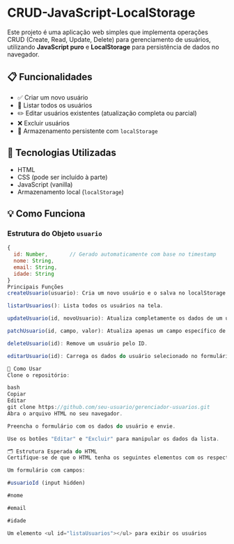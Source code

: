 # CRUD-JavaScript-LocalStorage
Este projeto é uma aplicação web simples que implementa operações CRUD (Create, Read, Update, Delete) para gerenciamento de usuários, utilizando **JavaScript puro** e **LocalStorage** para persistência de dados no navegador.

## 📋 Funcionalidades

- ✅ Criar um novo usuário
- 📄 Listar todos os usuários
- ✏️ Editar usuários existentes (atualização completa ou parcial)
- ❌ Excluir usuários
- 💾 Armazenamento persistente com `localStorage`

## 🧠 Tecnologias Utilizadas

- HTML
- CSS (pode ser incluído à parte)
- JavaScript (vanilla)
- Armazenamento local (`localStorage`)

## 💡 Como Funciona

### Estrutura do Objeto `usuario`

```js
{
  id: Number,       // Gerado automaticamente com base no timestamp
  nome: String,
  email: String,
  idade: String
}
Principais Funções
createUsuario(usuario): Cria um novo usuário e o salva no localStorage.

listarUsuarios(): Lista todos os usuários na tela.

updateUsuario(id, novoUsuario): Atualiza completamente os dados de um usuário.

patchUsuario(id, campo, valor): Atualiza apenas um campo específico de um usuário.

deleteUsuario(id): Remove um usuário pelo ID.

editarUsuario(id): Carrega os dados do usuário selecionado no formulário para edição.

🧪 Como Usar
Clone o repositório:

bash
Copiar
Editar
git clone https://github.com/seu-usuario/gerenciador-usuarios.git
Abra o arquivo HTML no seu navegador.

Preencha o formulário com os dados do usuário e envie.

Use os botões "Editar" e "Excluir" para manipular os dados da lista.

🗂 Estrutura Esperada do HTML
Certifique-se de que o HTML tenha os seguintes elementos com os respectivos ids:

Um formulário com campos:

#usuarioId (input hidden)

#nome

#email

#idade

Um elemento <ul id="listaUsuarios"></ul> para exibir os usuários
